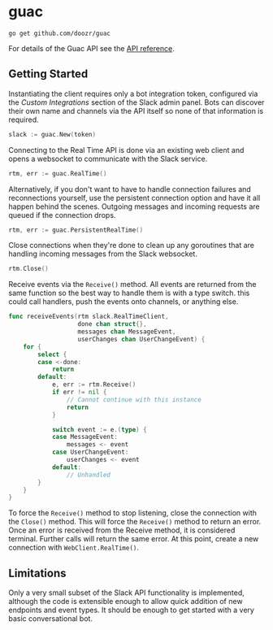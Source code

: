 # guac

```
go get github.com/doozr/guac
```

For details of the Guac API see the [API reference](APIREF.md).

## Getting Started

Instantiating the client requires only a bot integration token, configured via
the *Custom Integrations* section of the Slack admin panel. Bots can discover
their own name and channels via the API itself so none of that information is
required.

```go
slack := guac.New(token)
```

Connecting to the Real Time API is done via an existing web client and opens a
websocket to communicate with the Slack service.

```go
rtm, err := guac.RealTime()
```

Alternatively, if you don't want to have to handle connection failures and
reconnections yourself, use the persistent connection option and have it all
happen behind the scenes. Outgoing messages and incoming requests are queued
if the connection drops.

```go
rtm, err := guac.PersistentRealTime()
```

Close connections when they're done to clean up any goroutines that are handling
incoming messages from the Slack websocket.

```go
rtm.Close()
```

Receive events via the `Receive()` method. All events are returned from the same
function so the best way to handle them is with a type switch. this could call
handlers, push the events onto channels, or anything else.

```go
func receiveEvents(rtm slack.RealTimeClient,
                   done chan struct{},
                   messages chan MessageEvent,
                   userChanges chan UserChangeEvent) {
    for {
        select {
        case <-done:
            return
        default:
            e, err := rtm.Receive()
            if err != nil {
                // Cannot continue with this instance
                return
            }

            switch event := e.(type) {
            case MessageEvent:
                messages <- event
            case UserChangeEvent:
                userChanges <- event
            default:
                // Unhandled
        }
    }
}
```

To force the `Receive()` method to stop listening, close the connection with the
`Close()` method. This will force the `Receive()` method to return an error.
Once an error is received from the Receive method, it is considered terminal.
Further calls will return the same error. At this point, create a new connection
with `WebClient.RealTime()`.

## Limitations

Only a very small subset of the Slack API functionality is implemented, although
the code is extensible enough to allow quick addition of new endpoints and event
types. It should be enough to get started with a very basic conversational bot.
